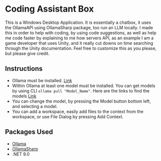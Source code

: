# Coding Assistant Box
This is a Windows Desktop Application. It is essentially a chatbox, it uses the OllamaAPI using OllamaSharp package, too run an LLM locally. I made this in order to help with coding, by using code suggestions, as well as help me code faster by explaining to me how servers API, as an example I am a game developer that uses Unity, and it really cut downs on time searching through the Unity documentation. Feel free to customize this as you please, but please give credit.

## Instructions
- Ollama must be installed. [Link](https://ollama.com/)
- Within Ollama at least one model must be installed. You can get models by using CLI ```ollama pull "Model_Name"```. Here are the links to find the models [Link](https://ollama.com/search)
- You can change the model, by pressing the Model button bottom left, and selecting a model.
- You can add a workspace, easily add files to the context from the workspace, or use File Dialog by pressing Add Context.

## Packages Used
- [Ollama](https://ollama.com/)
- [OllamaSharp](https://github.com/awaescher/OllamaSharp)
- .NET 9.0
